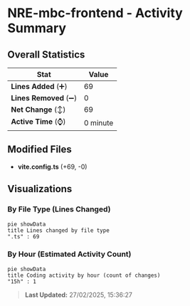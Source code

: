 # NRE-mbc-frontend - Activity Summary 

## Overall Statistics

| Stat                   | Value                                                             |
| ---------------------- | ----------------------------------------------------------------- |
| **Lines Added** (➕)   | 69                                          |
| **Lines Removed** (➖) | 0                                        |
| **Net Change** (↕)    | 69                |
| **Active Time** (⌚)   | 0 minute |


## Modified Files
- **vite.config.ts** (+69, -0)

## Visualizations

### By File Type (Lines Changed)

```mermaid
pie showData
title Lines changed by file type
".ts" : 69
```

### By Hour (Estimated Activity Count)

```mermaid
pie showData
title Coding activity by hour (count of changes)
"15h" : 1
```


> **Last Updated:** 27/02/2025, 15:36:27